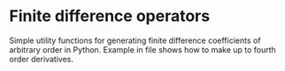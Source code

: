 # Finite difference operators

Simple utility functions for generating finite difference coefficients of arbitrary order in Python.
Example in file shows how to make up to fourth order derivatives.
